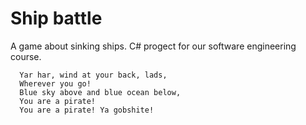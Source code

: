 # Ship battle
A game about sinking ships. C# progect for our software engineering course.

```
  Yar har, wind at your back, lads,
  Wherever you go!
  Blue sky above and blue ocean below, 
  You are a pirate!
  You are a pirate! Ya gobshite! 
```
